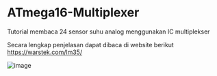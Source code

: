 # ATmega16-Multiplexer
Tutorial membaca 24 sensor suhu analog menggunakan IC multiplekser

Secara lengkap penjelasan dapat dibaca di website berikut https://warstek.com/lm35/

![image](https://user-images.githubusercontent.com/17795544/113720496-e57b3b80-9718-11eb-9054-e0dbb6606744.png)

